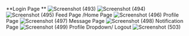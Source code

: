 **Login Page **
![Screenshot (493)](https://github.com/user-attachments/assets/f84b7f18-22d1-4840-9699-9fc3ff8c6359)
![Screenshot (494)](https://github.com/user-attachments/assets/b88bfced-5964-40a1-8a55-c9299bc53a97)
![Screenshot (495)](https://github.com/user-attachments/assets/690354ec-207f-4a74-85ca-6d5ec36250cc)
Feed Page /Home Page
![Screenshot (496)](https://github.com/user-attachments/assets/7207eab5-7bd8-4808-93f5-701813a81534)
Profile Page
![Screenshot (497)](https://github.com/user-attachments/assets/ed3e747b-a560-4b86-818b-64e13c8d8a52)
Message Page
![Screenshot (498)](https://github.com/user-attachments/assets/17568d29-ac0f-45a7-aceb-25116de9d3fb)
Notification Page
![Screenshot (499)](https://github.com/user-attachments/assets/018ee82e-8147-4849-951a-f7b8df40e5aa)
Profile Dropdown/ Logout 
![Screenshot (503)](https://github.com/user-attachments/assets/18c85967-8664-4637-bc8e-6ae0608568cb)
